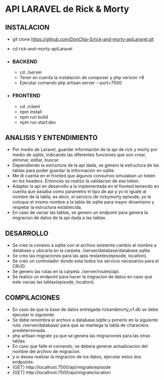 # API LARAVEL de Rick & Morty
## INSTALACION
- git clone https://github.com/DonChia-S/rick-and-morty-apiLaravel.git
- cd rick-and-morty-apiLaravel

- ### BACKEND
    - cd ./server
    - Tener en cuenta la instalación de composer y php version >8
    - Ejecutar comando php artisan server --port=7500

- ### FRONTEND
    - cd ./client
    - npm install
    - npm run build
    - npm run start:dev

## ANALISIS Y ENTENDIMIENTO
- Por medio de Laravel, guardar información de la api de rick y morty por medio de sqlite, indicando las diferentes funciones que son crear, eliminar, editar, buscar.
- Dependiendo la estructura de la api dada, se genero la estructura de las tablas para poder guardar la información en sqlite.
- Me di cuenta en el fronted que algunos consumos simulaban un token en los headers. Entonces se realizo la validacion de ese token.
- Adaptar la api en desarrollo a la implementada en el fronted teniendo en cuenta que pasaba como parametro el tipo de api y yo lo iguale al nombre de la tabla, es decir, el servicio de rickymorty episode, yo le coloque el mismo nombre a la tabla de sqlite para mayor dinamismo y respetar la estructura establecida.
- En caso de vaciar las tablas, se genero un endpoint para genera la migracion de datos de la api dada a las tablas.

## DESARROLLO
- Se creo la conexio a sqlite con el archivo existente cambio el nombre a database y ubicarla en la carpeta ./server/database/database.sqlite.
- Se creo las migraciones para las apis restantes(episode, location).
- Se creo un controlador donde esta todos los servicio necesarios para el CRUD.
- Se genero las rutas en la carpeta ./server/routes/api.
- Se realizo un endpoint para hacer la migracion de datos en caso que este vacias las tablas(episode, location).

## COMPILACIONES
- En caso de que la base de datos entregada rickandmorty_v1.db se debe ejecutar lo siguiente:
- Se debe renombra el archivo a database.sqlite y ponerlo en la siguiente ruta ./server/database/ para que se mantega la tabla de characters    predeterminada.
- php artisan migrate ya que se genera las migraciones para las otras tablas.
- En caso que falle el comando, se debera generar actualizacion del nombre del archivo de migracion.
- y si desea realizar la migracion de los datos, ejecutar estos dos endpoints:
- {GET} http://localhost:7500/api/migrate/episode
- {GET} http://localhost:7500/api/migrate/location


 